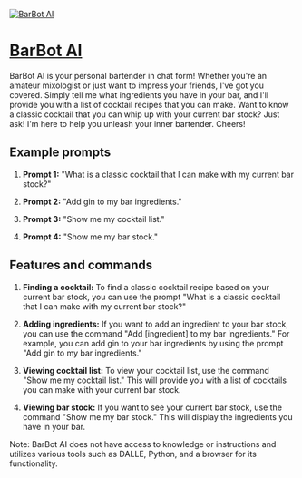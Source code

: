 [![BarBot AI](https://files.oaiusercontent.com/file-t17lzmMDNI3CXZG2C86x2mVn?se=2123-10-16T03%3A20%3A25Z&sp=r&sv=2021-08-06&sr=b&rscc=max-age%3D31536000%2C%20immutable&rscd=attachment%3B%20filename%3Deb2357b7-b38d-49e2-83ed-91db11e5b639.png&sig=WU5O/vYHp3XBl48eTAuJACi1qsKau78SHDpRgqC68ZU%3D)](https://chat.openai.com/g/g-PSl88PF2A-barbot-ai)

# [BarBot AI](https://chat.openai.com/g/g-PSl88PF2A-barbot-ai)

BarBot AI is your personal bartender in chat form! Whether you're an amateur mixologist or just want to impress your friends, I've got you covered. Simply tell me what ingredients you have in your bar, and I'll provide you with a list of cocktail recipes that you can make. Want to know a classic cocktail that you can whip up with your current bar stock? Just ask! I'm here to help you unleash your inner bartender. Cheers!

## Example prompts

1. **Prompt 1:** "What is a classic cocktail that I can make with my current bar stock?"

2. **Prompt 2:** "Add gin to my bar ingredients."

3. **Prompt 3:** "Show me my cocktail list."

4. **Prompt 4:** "Show me my bar stock."

## Features and commands

1. **Finding a cocktail:** To find a classic cocktail recipe based on your current bar stock, you can use the prompt "What is a classic cocktail that I can make with my current bar stock?"

2. **Adding ingredients:** If you want to add an ingredient to your bar stock, you can use the command "Add [ingredient] to my bar ingredients." For example, you can add gin to your bar ingredients by using the prompt "Add gin to my bar ingredients."

3. **Viewing cocktail list:** To view your cocktail list, use the command "Show me my cocktail list." This will provide you with a list of cocktails you can make with your current bar stock.

4. **Viewing bar stock:** If you want to see your current bar stock, use the command "Show me my bar stock." This will display the ingredients you have in your bar.

Note: BarBot AI does not have access to knowledge or instructions and utilizes various tools such as DALLE, Python, and a browser for its functionality.